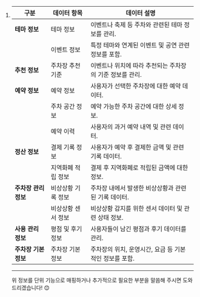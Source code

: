 1. |**구분**|**데이터 항목**|**데이터 설명**|
    |---|---|---|
    |**테마 정보**|테마 정보|이벤트나 축제 등 주차와 관련된 테마 정보를 관리.|
    ||이벤트 정보|특정 테마와 연계된 이벤트 및 공연 관련 정보를 포함.|
    |**추천 정보**|주차장 추천 기준|이벤트나 위치에 따라 추천되는 주차장의 기준 정보를 관리.|
    |**예약 정보**|예약 정보|사용자가 선택한 주차장에 대한 예약 데이터.|
    ||주차 공간 정보|예약 가능한 주차 공간에 대한 상세 정보.|
    ||예약 이력|사용자의 과거 예약 내역 및 관련 데이터.|
    |**정산 정보**|결제 기록 정보|사용자가 예약 후 결제한 금액 및 관련 기록 데이터.|
    ||지역화폐 적립 정보|결제 후 지역화폐로 적립된 금액에 대한 정보.|
    |**주차장 관리 정보**|비상상황 기록 정보|주차장 내에서 발생한 비상상황과 관련된 기록 데이터.|
    ||비상상황 센서 정보|비상상황 감지를 위한 센서 데이터 및 관련 상태 정보.|
    |**사용 관리 정보**|평점 및 후기 정보|사용자들이 남긴 평점과 후기 데이터를 관리.|
    |**주차장 기본 정보**|주차장 기본 정보|주차장의 위치, 운영시간, 요금 등 기본적인 정보를 포함.|
    
    ---
    
    위 정보를 단위 기능으로 매핑하거나 추가적으로 필요한 부분을 말씀해 주시면 도와드리겠습니다! 😊